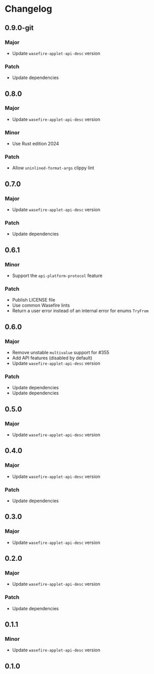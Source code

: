# Changelog

## 0.9.0-git

### Major

- Update `wasefire-applet-api-desc` version

### Patch

- Update dependencies

## 0.8.0

### Major

- Update `wasefire-applet-api-desc` version

### Minor

- Use Rust edition 2024

### Patch

- Allow `uninlined-format-args` clippy lint

## 0.7.0

### Major

- Update `wasefire-applet-api-desc` version

### Patch

- Update dependencies

## 0.6.1

### Minor

- Support the `api-platform-protocol` feature

### Patch

- Publish LICENSE file
- Use common Wasefire lints
- Return a user error instead of an internal error for enums `TryFrom`

## 0.6.0

### Major

- Remove unstable `multivalue` support for #355
- Add API features (disabled by default)
- Update `wasefire-applet-api-desc` version

### Patch

- Update dependencies
- Update dependencies

## 0.5.0

### Major

- Update `wasefire-applet-api-desc` version

## 0.4.0

### Major

- Update `wasefire-applet-api-desc` version

### Patch

- Update dependencies

## 0.3.0

### Major

- Update `wasefire-applet-api-desc` version

## 0.2.0

### Major

- Update `wasefire-applet-api-desc` version

### Patch

- Update dependencies

## 0.1.1

### Minor

- Update `wasefire-applet-api-desc` version

## 0.1.0

<!-- Increment to skip CHANGELOG.md test: 1 -->
